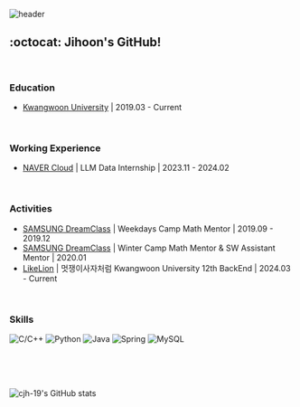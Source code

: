 ![header](https://capsule-render.vercel.app/api?type=cylinder&color=e7dcbc&height=70&section=header&text=JIHOON%20CHOI's%20Github&fontSize=20&fontColor=523220)

## :octocat: Jihoon's GitHub!

<br />

### Education
-  [Kwangwoon University](https://www.kw.ac.kr/ko/) | 2019.03 - Current

<br />

### Working Experience
- [NAVER Cloud](https://www.navercloudcorp.com/#) | LLM Data Internship | 2023.11 - 2024.02

<br />

### Activities
- [SAMSUNG DreamClass](https://www.dreamclass.org/index.do) | Weekdays Camp Math Mentor | 2019.09 - 2019.12
- [SAMSUNG DreamClass](https://www.dreamclass.org/index.do) | Winter Camp Math Mentor & SW Assistant Mentor | 2020.01
- [LikeLion](https://www.likelion.net/) | 멋쟁이사자처럼 Kwangwoon University 12th BackEnd | 2024.03 - Current

<br />

### Skills
![C/C++](https://img.shields.io/badge/c++-%2300599C.svg?style=for-the-badge&logo=c%2B%2B&logoColor=white)
![Python](https://img.shields.io/badge/python-3776AB?style=for-the-badge&logo=python&logoColor=white)
![Java](https://img.shields.io/badge/java-%23ED8B00.svg?style=for-the-badge&logo=openjdk&logoColor=white)
![Spring](https://img.shields.io/badge/spring-%236DB33F.svg?style=for-the-badge&logo=spring&logoColor=white)
![MySQL](https://img.shields.io/badge/mysql-%2300f.svg?style=for-the-badge&logo=mysql&logoColor=white)
<br />

<!--
백준 스텟
<p>
  <a href="https://solved.ac/gns8812"><img src="http://mazassumnida.wtf/api/v2/generate_badge?boj=gns8812" alt="Solved.ac Profile"></a>
</p>
--!>

<br />
<br />
<br />

<p>
  <img src="https://github-readme-stats.vercel.app/api?username=cjh-19&show_icons=true&theme=tokyonight" alt="cjh-19's GitHub stats"><br>
</p>
